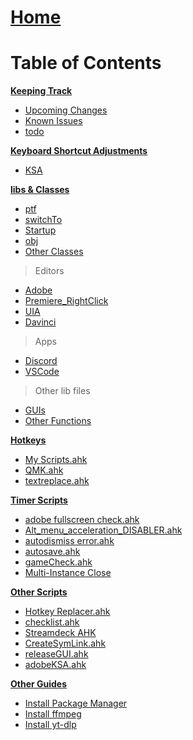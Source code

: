 # [Home](Home)

# Table of Contents

<u>**Keeping Track**</u>

* [Upcoming Changes](https://github.com/users/Tomshiii/projects/1)
* [Known Issues](https://github.com/users/Tomshiii/projects/2)
* [todo](https://github.com/Tomshiii/ahk/blob/dev/Support%20Files/todo.md)

<u>**Keyboard Shortcut Adjustments**</u>

* [KSA](https://github.com/Tomshiii/ahk/wiki/Keyboard-Shortcut-Adjustments)

<u>**libs & Classes**</u>

* [ptf](https://github.com/Tomshiii/ahk/wiki/ptf.ahk)
* [switchTo](https://github.com/Tomshiii/ahk/wiki/switchTo-Functions)
* [Startup](https://github.com/Tomshiii/ahk/wiki/Startup-Functions)
* [obj](https://github.com/Tomshiii/ahk/wiki/Obj-Functions)
* [Other Classes](https://github.com/Tomshiii/ahk/wiki/Other-Classes)

> Editors
* [Adobe](https://github.com/Tomshiii/ahk/wiki/Adobe-Functions)
* [Premiere_RightClick](https://github.com/Tomshiii/ahk/wiki/Premiere_RightClick.ahk)
* [UIA](https://github.com/Tomshiii/ahk/wiki/UIA)
* [Davinci](https://github.com/Tomshiii/ahk/wiki/Davinci-Resolve-Functions)

> Apps
* [Discord](https://github.com/Tomshiii/ahk/wiki/Discord.ahk)
* [VSCode](https://github.com/Tomshiii/ahk/wiki/VSCode.ahk)


> Other lib files
* [GUIs](https://github.com/Tomshiii/ahk/wiki/GUIs)
* [Other Functions](https://github.com/Tomshiii/ahk/wiki/Other-Functions)


<u>**Hotkeys**</u>

* [My Scripts.ahk](https://github.com/Tomshiii/ahk/wiki/My-Scripts.ahk)
* [QMK.ahk](https://github.com/Tomshiii/ahk/wiki/QMK.ahk)
* [textreplace.ahk](https://github.com/Tomshiii/ahk/wiki/textreplace.ahk)

<u>**Timer Scripts**</u>

* [adobe fullscreen check.ahk](https://github.com/Tomshiii/ahk/wiki/adobe-fullscreen-check.ahk)
* [Alt_menu_acceleration_DISABLER.ahk](https://github.com/Tomshiii/ahk/wiki/Alt_menu_acceleration_DISABLER.ahk)
* [autodismiss error.ahk](https://github.com/Tomshiii/ahk/wiki/autodismiss-error.ahk)
* [autosave.ahk](https://github.com/Tomshiii/ahk/wiki/autosave.ahk)
* [gameCheck.ahk](https://github.com/Tomshiii/ahk/wiki/gameCheck.ahk)
* [Multi-Instance Close](https://github.com/Tomshiii/ahk/wiki/Multi-Instance-Close.ahk)

<u>**Other Scripts**</u>

* [Hotkey Replacer.ahk](https://github.com/Tomshiii/ahk/wiki/Hotkey-Replacer.ahk)
* [checklist.ahk](https://github.com/Tomshiii/ahk/wiki/checklist.ahk)
* [Streamdeck AHK](https://github.com/Tomshiii/ahk/wiki/Streamdeck-AHK)
* [CreateSymLink.ahk](https://github.com/Tomshiii/ahk/wiki/CreateSymLink.ahk)
* [releaseGUI.ahk](https://github.com/Tomshiii/ahk/wiki/releaseGUI.ahk)
* [adobeKSA.ahk](https://github.com/Tomshiii/ahk/wiki/adobeKSA.ahk)

<u>**Other Guides**</u>

* [Install Package Manager](https://github.com/Tomshiii/ahk/wiki/Install-Package-Manager)
* [Install ffmpeg](https://github.com/Tomshiii/ahk/wiki/Install-ffmpeg)
* [Install yt-dlp](https://github.com/Tomshiii/ahk/wiki/Install-yt%E2%80%90dlp)